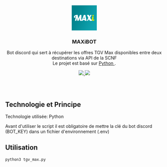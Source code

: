 <br />
<p align="center">
  <a href="https://encodepassword.com">
    <img src="./logo512.png" alt="Logo" width="80" height="80">
  </a>

  <h3 align="center">MAXiBOT</h3>

  <p align="center">
    Bot discord qui sert à récupérer les offres TGV Max disponibles entre deux destinations via API de la SCNF
    <br />
    Le projet est basé sur 
    <a href="https://www.python.org/">
    Python </a> .
    <br />
  </p>
  <p align="center">
    <a href="https://github.com/AMINE1921/MAXiBOT"><img src="https://img.shields.io/badge/github-%23100000.svg?&style=for-the-badge&logo=github&logoColor=white"> </a>
    <a href="https://discord.gg/SRC5cmKaVr"><img src="https://img.shields.io/badge/discord-%237289DA.svg?&style=for-the-badge&logo=discord&logoColor=white"> </a>
  </p>
</p>
<br />
<br />

## Technologie et Principe

Technologie utilisée: Python

Avant d'utiliser le script il est obligatoire de mettre la clé du bot discord (BOT_KEY) dans un fichier d'environnement (.env)

## Utilisation

```
python3 tgv_max.py
```
